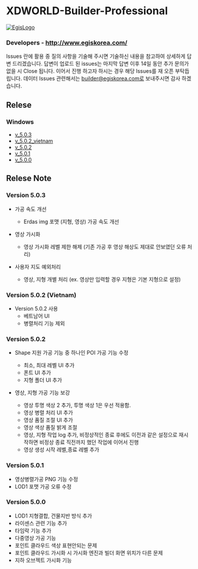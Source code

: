 
# XDWORLD-Builder-Professional

[![EgisLogo](https://user-images.githubusercontent.com/82925313/160987075-ce7eada9-91ca-4b72-beb6-396e142f90a2.png)](http://www.egiskorea.com/)

### Developers - http://www.egiskorea.com/

Issues 란에 활용 중 질의 사항을 기술해 주시면 기술하신 내용을 참고하여 상세하게 답변 드리겠습니다.
답변이 업로드 된 issues는 마지막 답변 이후 14일 동안 추가 문의가 없을 시 Close 됩니다.
이어서 진행 하고자 하시는 경우 해당 Issues를 재 오픈 부탁듭립니다.
데이터 Issues 관련해서는 builder@egiskorea.com로 보내주시면 감사 하겠습니다.

## Relese 
### Windows
- [v_5.0.3](https://www.dtwincloud.com/builder/product/v_5.0.3.zip)
- [v_5.0.2_vietnam](https://www.dtwincloud.com/builder/product/v_5.0.2_vietnam.zip)
- [v_5.0.2](https://www.dtwincloud.com/builder/product/v_5.0.2.zip)
- [v_5.0.1](https://www.dtwincloud.com/builder/product/v_5.0.1.zip)
- [v_5.0.0](https://www.dtwincloud.com/builder/product/v_5.0.0.zip)

## Relese Note

### Version 5.0.3
 * 가공 속도 개선
   * Erdas img 포맷 (지형, 영상) 가공 속도 개선

 * 영상 가시화 
   * 영상 가시화 레벨 제한 해제 (기존 가공 후 영상 해상도 제대로 안보였던 오류 처리)

 * 사용자 지도 예외처리
   * 영상, 지형 개별 처리 (ex. 영상만 입력할 경우 지형은 기본 지형으로 설정)
     
### Version 5.0.2 (Vietnam)
 * Version 5.0.2 사용
   * 베트남어 UI    
   * 병렬처리 기능 제외
       
### Version 5.0.2
 * Shape 지원 가공 기능 중 하나인 POI 가공 기능 수정
   * 최소, 최대 레벨 UI 추가
   * 폰트 UI 추가
   * 지형 폴더 UI 추가
       
 * 영상, 지형 가공 기능 보강
   * 영상 투명 색상 2 추가, 투명 색상 1은 우선 적용함.
   * 영상 병렬 처리 UI 추가
   * 영상 품질 조절 UI 추가
   * 영상 색상 품질 밝게 조절
   * 영상, 지형 작업 log 추가, 비정상적인 종료 후에도 이전과 같은 설정으로 재시작하면 비정상 종료 직전까지 했던 작업에 이어서 진행
   * 영상 생성 시작 레벨,종료 레벨 추가     
   
### Version 5.0.1
 * 영상병렬가공 PNG 기능 수정
 * LOD1 포맷 가공 오류 수정
   
### Version 5.0.0
 * LOD1 지형결합, 건물지반 방식 추가
 * 라이센스 관련 기능 추가
 * 타임락 기능 추가
 * 다중영상 가공 기능
 * 포인트 클라우드 색상 표현안되는 문제
 * 포인트 클라우드 가시화 시 가시화 엔진과 빌더 화면 위치가 다른 문제
 * 지하 오브젝트 가시화 기능
